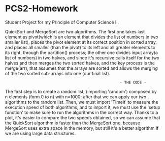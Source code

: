 # PCS2-Homework
Student Project for my Principle of Computer Science II. 

QuickSort and MergeSort are two algorithms. 
The first one takes last element as pivot(which is an element that divides the list of numbers in two smaller list), places the pivot element at its correct position in sorted array, and places all smaller (than the pivot) to its left and all greater elements to its right, through the partition() process;
the other one divides input array(a list of numbers) in two halves, and since it's recursive calls itself for the two halves and then merges the two sorted halves, and the key process is the merge(arr), that assumes that the arrays are sorted and allows the merging of the two sorted sub-arrays into one (our final list).

                                                        - THE CODE -

The first step is to create a random list, (importing 'random') composed by n elements (form 0 to n) with n=1000; 
after that we can apply our two algorithms to the random list.
Then, we must import 'Timeit' to measure the execution speed of both algorithms, and to import it, we must use the 'setup function' to make sure to run the algorithms in the correct way.
Thanks to a plot, it's easier to compare the two speeds obtained, so we can assume that the QuickSort algorithm is faster than the MergeSort one, because MergeSort uses extra space in the memory, but still it's a better algorithm if we are using large data structures.

